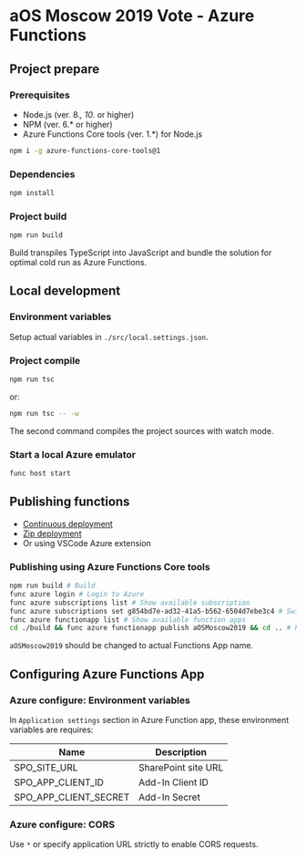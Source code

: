 # aOS Moscow 2019 Vote - Azure Functions

## Project prepare

### Prerequisites

* Node.js (ver. 8.*, 10.* or higher)
* NPM (ver. 6.* or higher)
* Azure Functions Core tools (ver. 1.*) for Node.js

```bash
npm i -g azure-functions-core-tools@1
```

### Dependencies

```bash
npm install
```

### Project build

```bash
npm run build
```

Build transpiles TypeScript into JavaScript and bundle the solution for optimal cold run as Azure Functions.

## Local development

### Environment variables

Setup actual variables in `./src/local.settings.json`.

### Project compile

```bash
npm run tsc
```

or:

```bash
npm run tsc -- -w
```

The second command compiles the project sources with watch mode.

### Start a local Azure emulator

```bash
func host start
```

## Publishing functions

* [Continuous deployment](https://docs.microsoft.com/en-us/azure/azure-functions/functions-continuous-deployment)
* [Zip deployment](https://docs.microsoft.com/en-us/azure/azure-functions/deployment-zip-push)
* Or using VSCode Azure extension

### Publishing using Azure Functions Core tools

```bash
npm run build # Build
func azure login # Login to Azure
func azure subscriptions list # Show available subscription
func azure subscriptions set g854bd7e-ad32-41a5-b562-6504d7ebe3c4 # Switch a subscription
func azure functionapp list # Show available function apps
cd ./build && func azure functionapp publish aOSMoscow2019 && cd .. # Publish project
```

`aOSMoscow2019` should be changed to actual Functions App name.

## Configuring Azure Functions App

### Azure configure: Environment variables

In `Application settings` section in Azure Function app, these environment variables are requires:

Name | Description
-----|------------
SPO_SITE_URL | SharePoint site URL
SPO_APP_CLIENT_ID | Add-In Client ID
SPO_APP_CLIENT_SECRET | Add-In Secret

### Azure configure: CORS

Use `*` or specify application URL strictly to enable CORS requests.